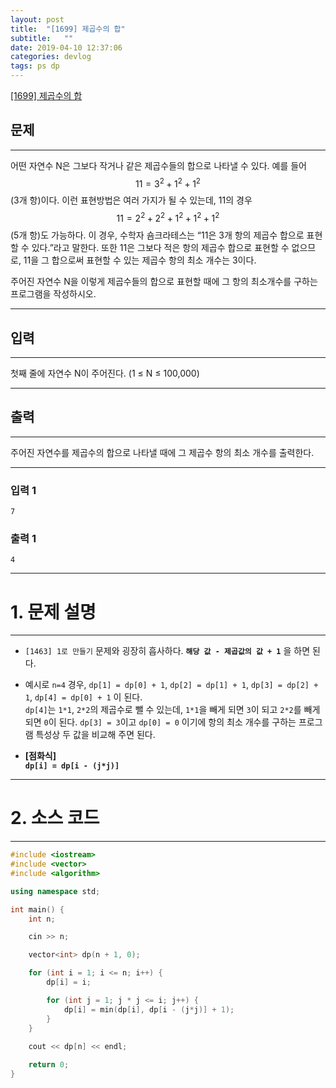 ```yaml
---
layout: post
title:  "[1699] 제곱수의 합"
subtitle:   ""
date: 2019-04-10 12:37:06
categories: devlog
tags: ps dp
---
```


[[1699] 제곱수의 합](https://boj.kr/1699)  


## 문제

- - -


어떤 자연수 N은 그보다 작거나 같은 제곱수들의 합으로 나타낼 수 있다. 예를 들어 $$11=3^2+1^2+1^2$$(3개 항)이다. 이런 표현방법은 여러 가지가 될 수 있는데, 11의 경우 $$11=2^2+2^2+1^2+1^2+1^2$$(5개 항)도 가능하다. 이 경우, 수학자 숌크라테스는 “11은 3개 항의 제곱수 합으로 표현할 수 있다.”라고 말한다. 또한 11은 그보다 적은 항의 제곱수 합으로 표현할 수 없으므로, 11을 그 합으로써 표현할 수 있는 제곱수 항의 최소 개수는 3이다.

주어진 자연수 N을 이렇게 제곱수들의 합으로 표현할 때에 그 항의 최소개수를 구하는 프로그램을 작성하시오.


- - -


## 입력


- - -


첫째 줄에 자연수 N이 주어진다. (1 ≤ N ≤ 100,000)


- - -


## 출력

- - -


주어진 자연수를 제곱수의 합으로 나타낼 때에 그 제곱수 항의 최소 개수를 출력한다.


- - -


### 입력 1

```
7
```

### 출력 1

```
4
```

* * *




# 1. 문제 설명

- - -


- `[1463] 1로 만들기` 문제와 굉장히 흡사하다. **`해당 값 - 제곱값의 값 + 1`** 을 하면 된다. 

- 예시로 `n=4` 경우, `dp[1] = dp[0] + 1`, `dp[2] = dp[1] + 1`, `dp[3] = dp[2] + 1`, `dp[4] = dp[0] + 1` 이 된다.  
 `dp[4]`는 `1*1`, `2*2`의 제곱수로 뺄 수 있는데, `1*1`을 빼게 되면 `3`이 되고 `2*2`를 빼게 되면 `0`이 된다. `dp[3] = 3`이고 `dp[0] = 0` 이기에 항의 최소 개수를 구하는 프로그램 특성상 두 값을 비교해 주면 된다.

- **[점화식]**  
 **`dp[i] = dp[i - (j*j)]`**


- - -



# 2. 소스 코드


- - -


```cpp
#include <iostream>
#include <vector>
#include <algorithm>

using namespace std;

int main() {
	int n;

	cin >> n;

	vector<int> dp(n + 1, 0);

	for (int i = 1; i <= n; i++) {
		dp[i] = i;

		for (int j = 1; j * j <= i; j++) {
			dp[i] = min(dp[i], dp[i - (j*j)] + 1);
		}
	}
	
	cout << dp[n] << endl;

	return 0;
}
```